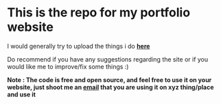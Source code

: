 

# This is the repo for my portfolio website 

I would generally try to upload the things i do **[here](https://thesachinsingh.github.io)**

Do recommend if you have any suggestions regarding the site or if you would like me to improve/fix some things :)


**Note : The code is free and open source, and feel free to use it on your website, just shoot me an [email](mailto:thesachinsbaghel@gmail.com) that you are using it on xyz thing/place and use it**
